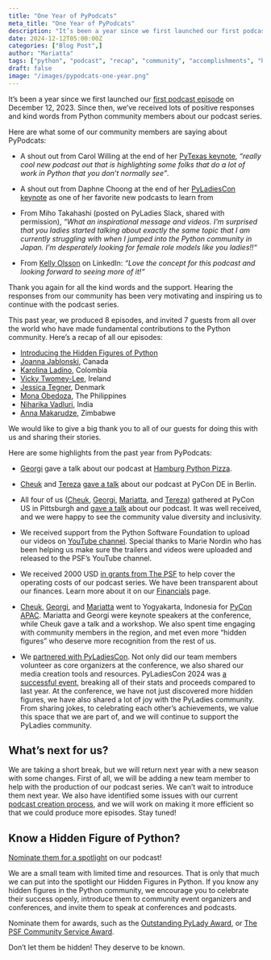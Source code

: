 ```yaml
---
title: "One Year of PyPodcats"
meta_title: "One Year of PyPodcats"
description: "It’s been a year since we first launched our first podcast episode on December 12, 2023. Since then, we’ve received lots of positive responses and kind words from Python community members about our podcast series."
date: 2024-12-12T05:00:00Z
categories: ["Blog Post",]
author: "Mariatta"
tags: ["python", "podcast", "recap", "community", "accomplishments", "highlights"]
draft: false
image: "/images/pypodcats-one-year.png"
---
```


It’s been a year since we first launched our [first podcast episode](/episodes/ep-0) on December 12, 2023.
Since then, we’ve received lots of positive responses and kind words from Python community
members about our podcast series.

Here are what some of our community members are saying about PyPodcats:

- A shout out from Carol Willing at the end of her [PyTexas keynote](https://www.youtube.com/watch?v=Ww2-Cw9qnmE),
  *“really cool new podcast out that is highlighting some folks that do a 
  lot of work in Python that you don’t normally see”*.

- A shout out from Daphne Choong at the end of her [PyLadiesCon keynote](https://www.youtube.com/watch?v=CO5zo16Uyl4&list=PLOItnwPQ-eHxWh6Af6xRuKprSk_OBU0cL&index=24) as one
  of her favorite new podcasts to learn from

- From Miho Takahashi (posted on PyLadies Slack, shared with permission),
  *“What an inspirational message and videos. I'm surprised that you ladies started
  talking about exactly the same topic that I am currently struggling with when I jumped
  into the Python community in Japan. I'm desperately looking for female role models like you ladies!!“*

- From [Kelly Olsson](https://www.linkedin.com/feed/update/urn:li:ugcPost:7162823854682292224?commentUrn=urn%3Ali%3Acomment%3A%28ugcPost%3A7162823854682292224%2C7162965782455312384%29&dashCommentUrn=urn%3Ali%3Afsd_comment%3A%287162965782455312384%2Curn%3Ali%3AugcPost%3A7162823854682292224%29)
  on LinkedIn: *“Love the concept for this podcast and looking forward
  to seeing more of it!“*

Thank you again for all the kind words and the support. Hearing the responses from our
community has been very motivating and inspiring us to continue with the podcast series.

This past year, we produced 8 episodes, and invited 7 guests from all over the world
who have made fundamental contributions to the Python community. Here’s a recap of all our episodes:

- [Introducing the Hidden Figures of Python](/episodes/ep-0/)
- [Joanna Jablonski](/episodes/ep-1), Canada
- [Karolina Ladino](/episodes/ep-2), Colombia
- [Vicky Twomey-Lee](/episodes/ep-3), Ireland
- [Jessica Tegner](/episodes/ep-4), Denmark
- [Mona Obedoza](/episodes/ep-5), The Philippines
- [Niharika Vadluri](/episodes/ep-6), India
- [Anna Makarudze](/episodes/ep-7), Zimbabwe

We would like to give a big thank you to all of our guests for doing this with us and sharing their stories.

Here are some highlights from the past year from PyPodcats:

- [Georgi](/hosts/georgi) gave a talk about our podcast at [Hamburg Python Pizza](https://www.youtube.com/live/0Fp_lQ1oimE?si=mDYiBv8pTb_cvqce&t=23974).

- [Cheuk](/hosts/cheuk) and [Tereza](/hosts/tereza) [gave a talk](https://www.youtube.com/watch?v=A4cNFup5fMc) about our podcast at PyCon DE in Berlin. 

- All four of us ([Cheuk](/hosts/cheuk), [Georgi](/hosts/georgi), [Mariatta](/hosts/mariatta), and [Tereza](/hosts/tereza)) gathered
  at PyCon US in Pittsburgh and [gave a talk](https://pypodcats.live/blog/pypodcats_at_pycon_us_2024/) about our podcast.
  It was well
  received, and we were happy to see the community value diversity and inclusivity.

- We received support from the Python Software Foundation to upload our videos on
  [YouTube channel](https://www.youtube.com/playlist?list=PLaDaF4VvYM2B7_mcWmTe9jL1zpi0q-p1E). Special thanks to
  Marie Nordin who has been helping us make sure the trailers and videos were uploaded and released to the PSF’s YouTube channel.

- We received 2000 USD [in grants from The PSF](https://pypodcats.live/blog/thank_you_the_psf/) to help cover the operating costs
  of our podcast series. We have been transparent about our finances. Learn more about it on our [Financials](https://pypodcats.live/about/financials/) page.

- [Cheuk](/hosts/cheuk), [Georgi](/hosts/georgi), and [Mariatta](/hosts/mariatta) went to Yogyakarta,
  Indonesia for [PyCon APAC](https://2024-apac.pycon.id/). Mariatta and Georgi
  were keynote speakers at the conference, while Cheuk gave a talk and a workshop. We also spent time engaging with
  community members in the
  region, and met even more “hidden figures” who deserve more recognition from the rest of us.

- We [partnered with PyLadiesCon](https://pypodcats.live/blog/pypodcats_supports_pyladiescon/). Not only did our team
  members volunteer as core organizers at the conference, we also
  shared our media creation tools and resources. PyLadiesCon 2024 was [a successful event](https://conference.pyladies.com/news/pyladiescon-ends/), breaking all of their stats
  and proceeds compared to last year. At the conference, we have not just discovered more hidden figures, we have also
  shared a lot of joy with the PyLadies community. From sharing jokes, to celebrating each other’s achievements, we
  value this space that we are part of, and we will continue to support the PyLadies community.

## What’s next for us? 

We are taking a short break, but we will return next year with a new
season with some changes. First of all, we will be adding a new team member
to help with the production of our podcast series. We can’t wait to introduce them next year.
We also have identified some issues with our current [podcast creation process](https://pypodcats.live/about/process/), and we
will work on making it more efficient so that we could produce more episodes.
Stay tuned!

## Know a Hidden Figure of Python?

[Nominate them for a spotlight](https://forms.gle/AmQisFWDE4S94AAr9) on our podcast!

We are a small team with limited time and resources. That is only that much we can put into the
spotlight our Hidden Figures in Python. If you know any hidden figures in the Python community,
we encourage you to celebrate their success openly, introduce them to community event organizers
and conferences, and invite them to speak at conferences and podcasts.

Nominate them for awards, such as the [Outstanding PyLady Award](https://kit.pyladies.com/en/latest/global/award.html),
or [The PSF Community Service Award](https://www.python.org/community/awards/psf-awards/).

Don’t let them be hidden! They deserve to be known. 


